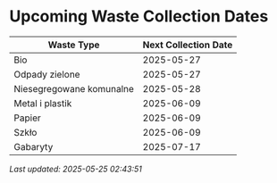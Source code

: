 # Upcoming Waste Collection Dates

| Waste Type | Next Collection Date |
|------------|----------------------|
| Bio | 2025-05-27 |
| Odpady zielone | 2025-05-27 |
| Niesegregowane komunalne | 2025-05-28 |
| Metal i plastik | 2025-06-09 |
| Papier | 2025-06-09 |
| Szkło | 2025-06-09 |
| Gabaryty | 2025-07-17 |


*Last updated: 2025-05-25 02:43:51*
